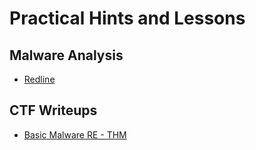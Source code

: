 # Practical Hints and Lessons

## Malware Analysis

* [Redline](malware/redline.md)

## CTF Writeups

* [Basic Malware RE - THM](writeups/thm/basic-malware-re.md)